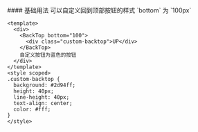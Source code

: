 <cn>
#### 基础用法
可以自定义回到顶部按钮的样式 `bottom` 为 `100px` 
</cn>

```tpl
<template>
  <div>
    <BackTop bottom="100">
      <div class="custom-backtop">UP</div>
    </BackTop>
    自定义按钮为蓝色的按钮
  </div>
</template>
<style scoped>
.custom-backtop {
  background: #2d94ff;
  height: 40px;
  line-height: 40px;
  text-align: center;
  color: #fff;
}
</style> 
```